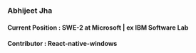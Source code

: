 ###  Abhijeet Jha
#### Current Position : SWE-2 at Microsoft | ex IBM Software Lab
#### Contributor : React-native-windows
